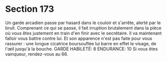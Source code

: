 # Section 173

Un garde arcadien passe par hasard dans le couloir et s'arrête, 
alerté par le bruit. Comprenant ce qui se passe, il fait irruption 
brutalement dans la pièce où vous êtes justement en train d'en 
finir avec le secrétaire. Il va maintenant falloir vous battre contre 
lui. 
Et son apparence n'est pas faite pour vous rassurer : une longue 
cicatrice boursouflée lui barre en effet le visage, de l'œil jusqu'à la 
bouche. 
GARDE HABILETÉ: 8 ENDURANCE: 10 Si vous êtes 
vainqueur, rendez-vous au 66.